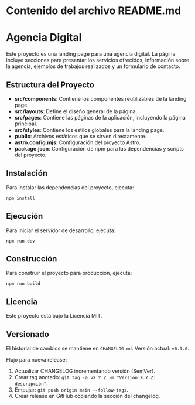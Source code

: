 # Contenido del archivo README.md

# Agencia Digital

Este proyecto es una landing page para una agencia digital. La página incluye secciones para presentar los servicios ofrecidos, información sobre la agencia, ejemplos de trabajos realizados y un formulario de contacto.

## Estructura del Proyecto

- **src/components**: Contiene los componentes reutilizables de la landing page.
- **src/layouts**: Define el diseño general de la página.
- **src/pages**: Contiene las páginas de la aplicación, incluyendo la página principal.
- **src/styles**: Contiene los estilos globales para la landing page.
- **public**: Archivos estáticos que se sirven directamente.
- **astro.config.mjs**: Configuración del proyecto Astro.
- **package.json**: Configuración de npm para las dependencias y scripts del proyecto.

## Instalación

Para instalar las dependencias del proyecto, ejecuta:

```
npm install
```

## Ejecución

Para iniciar el servidor de desarrollo, ejecuta:

```
npm run dev
```

## Construcción

Para construir el proyecto para producción, ejecuta:

```
npm run build
```

## Licencia

Este proyecto está bajo la Licencia MIT.

## Versionado

El historial de cambios se mantiene en `CHANGELOG.md`. Versión actual: `v0.1.0`.

Flujo para nueva release:
1. Actualizar CHANGELOG incrementando versión (SemVer).
2. Crear tag anotado: `git tag -a vX.Y.Z -m "Versión X.Y.Z: descripción"`.
3. Empujar: `git push origin main --follow-tags`.
4. Crear release en GitHub copiando la sección del changelog.